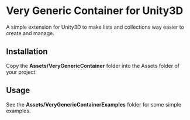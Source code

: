 # Very Generic Container for Unity3D
A simple extension for Unity3D to make lists and collections way easier to create and manage.

## Installation
Copy the **Assets/VeryGenericContainer** folder into the Assets folder of your project.
## Usage
See the **Assets/VeryGenericContainerExamples** folder for some simple examples.
